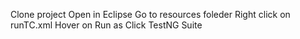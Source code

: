 Clone project
Open in Eclipse
Go to resources foleder
Right click on runTC.xml
Hover on Run as
Click TestNG Suite
